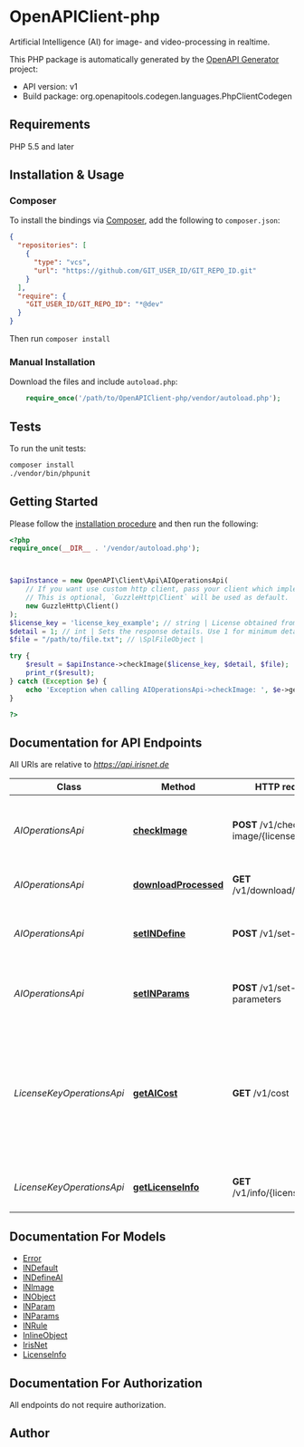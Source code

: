 # OpenAPIClient-php

Artificial Intelligence (AI) for image- and video-processing in realtime.

This PHP package is automatically generated by the [OpenAPI Generator](https://openapi-generator.tech) project:

- API version: v1
- Build package: org.openapitools.codegen.languages.PhpClientCodegen

## Requirements

PHP 5.5 and later

## Installation & Usage

### Composer

To install the bindings via [Composer](http://getcomposer.org/), add the following to `composer.json`:

```json
{
  "repositories": [
    {
      "type": "vcs",
      "url": "https://github.com/GIT_USER_ID/GIT_REPO_ID.git"
    }
  ],
  "require": {
    "GIT_USER_ID/GIT_REPO_ID": "*@dev"
  }
}
```

Then run `composer install`

### Manual Installation

Download the files and include `autoload.php`:

```php
    require_once('/path/to/OpenAPIClient-php/vendor/autoload.php');
```

## Tests

To run the unit tests:

```bash
composer install
./vendor/bin/phpunit
```

## Getting Started

Please follow the [installation procedure](#installation--usage) and then run the following:

```php
<?php
require_once(__DIR__ . '/vendor/autoload.php');



$apiInstance = new OpenAPI\Client\Api\AIOperationsApi(
    // If you want use custom http client, pass your client which implements `GuzzleHttp\ClientInterface`.
    // This is optional, `GuzzleHttp\Client` will be used as default.
    new GuzzleHttp\Client()
);
$license_key = 'license_key_example'; // string | License obtained from irisnet.de shop.
$detail = 1; // int | Sets the response details. Use 1 for minimum detail (better API performance), 2 for medium details and 3 for all details.
$file = "/path/to/file.txt"; // \SplFileObject | 

try {
    $result = $apiInstance->checkImage($license_key, $detail, $file);
    print_r($result);
} catch (Exception $e) {
    echo 'Exception when calling AIOperationsApi->checkImage: ', $e->getMessage(), PHP_EOL;
}

?>
```

## Documentation for API Endpoints

All URIs are relative to *https://api.irisnet.de*

Class | Method | HTTP request | Description
------------ | ------------- | ------------- | -------------
*AIOperationsApi* | [**checkImage**](docs/Api/AIOperationsApi.md#checkimage) | **POST** /v1/check-image/{licenseKey} | Upload and check image against previously chosen configuration.
*AIOperationsApi* | [**downloadProcessed**](docs/Api/AIOperationsApi.md#downloadprocessed) | **GET** /v1/download/{filename} | Get the resulting image file.
*AIOperationsApi* | [**setINDefine**](docs/Api/AIOperationsApi.md#setindefine) | **POST** /v1/set-definition | Set the definitions of the pre-defined rule sets.
*AIOperationsApi* | [**setINParams**](docs/Api/AIOperationsApi.md#setinparams) | **POST** /v1/set-parameters | Set the behaviour parameters of the single classifications.
*LicenseKeyOperationsApi* | [**getAICost**](docs/Api/LicenseKeyOperationsApi.md#getaicost) | **GET** /v1/cost | Get the cost of the previously set parameters. The cost of the configuration is subtracted from the license key during each check.
*LicenseKeyOperationsApi* | [**getLicenseInfo**](docs/Api/LicenseKeyOperationsApi.md#getlicenseinfo) | **GET** /v1/info/{licenseKey} | Get information from given license key.


## Documentation For Models

 - [Error](docs/Model/Error.md)
 - [INDefault](docs/Model/INDefault.md)
 - [INDefineAI](docs/Model/INDefineAI.md)
 - [INImage](docs/Model/INImage.md)
 - [INObject](docs/Model/INObject.md)
 - [INParam](docs/Model/INParam.md)
 - [INParams](docs/Model/INParams.md)
 - [INRule](docs/Model/INRule.md)
 - [InlineObject](docs/Model/InlineObject.md)
 - [IrisNet](docs/Model/IrisNet.md)
 - [LicenseInfo](docs/Model/LicenseInfo.md)


## Documentation For Authorization

All endpoints do not require authorization.

## Author



